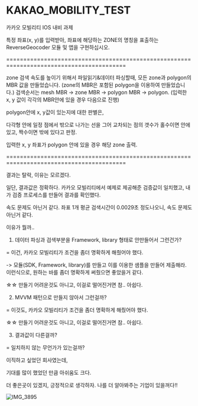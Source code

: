 # KAKAO_MOBILITY_TEST


카카오 모빌리티 IOS 내비 과제

특정 좌표(x, y)를 입력받아, 좌표에 해당하는 ZONE의 명칭을 표출하는 ReverseGeocoder 모듈 및 앱을 구현하십시오.

=========================================================================================

zone 검색 속도를 높이기 위해서
파일읽기&데이터 파싱할때, 모든 zone과 polygon의 MBR 값을 만들었습니다. (zone의 MBR은 포함된 polygon을 이용하여 만들었습니다.)
검색순서는 mesh MBR -> zone MBR -> polygon MBR -> polygon. (입력한 x, y 값이 각각의 MBR안에 있을 경우 다음으로 진행)

polygon안에 x, y값이 있는지에 대한 판별은,

다각형 안에 일정 점에서 밖으로 나가는 선을 그어
교차되는 점의 갯수가 홀수이면 안에 있고,
짝수이면 밖에 있다고 판정.

입력한 x, y 좌표가 polygon 안에 있을 경우 해당 zone 출력.

=========================================================================================

결과는 탈락, 이유는 모르겠다. 


일단, 결과값은 정확하다.
카카오 모빌리티에서 예제로 제공해준 검증값이 일치했고, 내가 검증 프로세스를 만들어 결과를 확인했다.

속도 문제도 아닌거 같다.
좌표 1개 평균 검색시간이 0.0029초 정도나오니, 속도 문제도 아닌거 같다.


이유가 뭘까.. 
  
1. 데이터 파싱과 검색부분을 Framework, library 형태로 안만들어서 그런건가?
  
= 이건, 카카오 모빌리티가 조건을 좀더 명확하게 해줬어야 했다.
  
-> 모듈(SDK, Framework, library)를 만들고 이를 이용한 샘플을 만들어 제출해라.  
 이런식으로, 원하는 바를 좀더 명확하게 써줬으면 좋았을거 같다.
  
☆☆ 만들기 어려운것도 아니고, 이걸로 떨어진거면 참.. 아쉽다.

  
2. MVVM 패턴으로 만들지 않아서 그런걸까?

= 이것도, 카카오 모빌리티가 조건을 좀더 명확하게 해줬어야 했다.

☆☆ 만들기 어려운것도 아니고, 이걸로 떨어진거면 참.. 아쉽다.


3. 결과값이 다른걸까?

= 일치하지 않는 무언가가 있는걸까?



이직하고 싶었던 회사였는데, 

기대를 많이 했었던 만큼 아쉬움도 크다.

더 좋은곳이 있겠지, 긍정적으로 생각하자. 나를 더 알아봐주는 기업이 있을꺼다!!  



![IMG_3895](https://user-images.githubusercontent.com/5820255/74238177-9a35ea80-4d18-11ea-8563-16a9f7941a17.PNG)
